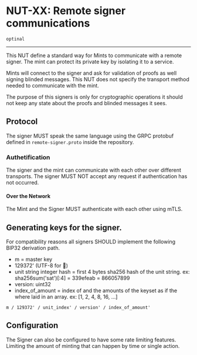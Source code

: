 # NUT-XX: Remote signer communications

`optinal`

---

This NUT define a standard way for Mints to communicate with a remote signer. The mint can protect its private key by isolating it to a service.

Mints will connect to the signer and ask for validation of proofs as well signing blinded messages. This NUT does not specify the transport method needed to communicate with the mint.

The purpose of this signers is only for cryptographic operations it should not keep any state about the proofs and
blinded messages it sees.

## Protocol

The signer MUST speak the same language using the GRPC protobuf defined in `remote-signer.proto` inside the repository.

### Authetification

The signer and the mint can communicate with each other over different transports.
The signer MUST NOT accept any request if authentication has not occurred.

#### Over the Network

The Mint and the Signer MUST authenticate with each other using mTLS.

## Generating keys for the signer.

For compatibility reasons all signers SHOULD implement the following BIP32 derivation path.

- m = master key
- 129372' (UTF-8 for 🥜)
- unit string integer hash = first 4 bytes sha256 hash of the unit string.
  ex: sha256sum('sat')[:4] = 339efeab = 866057899
- version: uint32
- index_of_amount = index of and the amounts of the keyset as if the where laid in an array. ex: [1, 2, 4, 8, 16, ...]

`m / 129372' / unit_index' / version' / index_of_amount'`

## Configuration

The Signer can also be configured to have some rate limiting features. Limiting the amount of minting that can happen by
time or single action.
